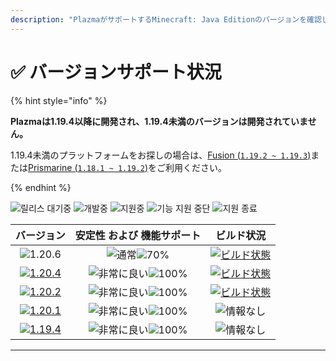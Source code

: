 ```yaml
---
description: "PlazmaがサポートするMinecraft: Java Editionのバージョンを確認してください。"
---
```


# ✅ バージョンサポート状況

{% hint style="info" %}

**Plazmaは1.19.4以降に開発され、1.19.4未満のバージョンは開発されていません。**

1.19.4未満のプラットフォームをお探しの場合は、[Fusion (`1.19.2 ~ 1.19.3`)](https://github.com/RuinedTechnologyUnify/Fusion)または[Prismarine (`1.18.1 ~ 1.19.2`)](https://github.com/PrismarineTeam/Prismarine)をご利用ください。

{% endhint %}

[wtr]: https://badge.plazmamc.org/0/릴리스%20대기중
[idv]: https://badge.plazmamc.org/1/개발中
[atv]: https://badge.plazmamc.org/2/サポート中
[fse]: https://badge.plazmamc.org/6/機能サポート中止
[eol]: https://badge.plazmamc.org/4/サポート終了
[ukn]: https://badge.plazmamc.org/0/情報なし
[vgd]: https://badge.plazmamc.org/1/非常に良い
[mid]: https://badge.plazmamc.org/6/通常
[100]: https://badge.plazmamc.org/percent/100

![릴리스 대기중][wtr] ![개발중][idv] ![지원중][atv] ![기능 지원 중단][fse] ![지원 종료][eol]

|                                       バージョン                                       |                   安定性    および    機能サポート                  |                                              ビルド状況                                             |
| :-------------------------------------------------------------------------------: | :-----------------------------------------------------: | :--------------------------------------------------------------------------------------------: |
|                   ![1.20.6](https://badge.plazmamc.org/1/1.20.6)                  | ![通常][vgd]![70%](https://badge.plazmamc.org/percent/70) | [![ビルド状態](https://build.plazmamc.org/1.20.6)](https://build.plazmamc.org/1.20.6?redirect=true) |
| [![1.20.4](https://badge.plazmamc.org/2/1.20.4)](https://git.plazmamc.org/1.20.4) |                ![非常に良い][vgd]![100%][100]                | [![ビルド状態](https://build.plazmamc.org/1.20.4)](https://build.plazmamc.org/1.20.4?redirect=true) |
| [![1.20.2](https://badge.plazmamc.org/6/1.20.2)](https://git.plazmamc.org/1.20.2) |                ![非常に良い][vgd]![100%][100]                | [![ビルド状態](https://build.plazmamc.org/1.20.2)](https://build.plazmamc.org/1.20.2?redirect=true) |
| [![1.20.1](https://badge.plazmamc.org/4/1.20.1)](https://git.plazmamc.org/1.20.1) |                ![非常に良い][vgd]![100%][100]                |                                          ![情報なし][ukn]                                          |
| [![1.19.4](https://badge.plazmamc.org/4/1.19.4)](https://git.plazmamc.org/1.19.4) |                ![非常に良い][vgd]![100%][100]                |                                          ![情報なし][ukn]                                          |

***
